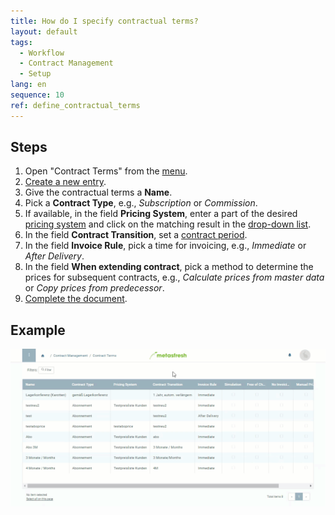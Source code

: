 ```yaml
---
title: How do I specify contractual terms?
layout: default
tags:
  - Workflow
  - Contract Management
  - Setup
lang: en
sequence: 10
ref: define_contractual_terms
---
```


## Steps
1. Open "Contract Terms" from the [menu](Menu).
1. [Create a new entry](New_Record_Window).
1. Give the contractual terms a **Name**.
1. Pick a **Contract Type**, e.g., *Subscription* or *Commission*.
1. If available, in the field **Pricing System**, enter a part of the desired [pricing system](Add_price-system) and click on the matching result in the <a href="Keyboard_shortcuts_reference#dropdown" title="Dynamic Search Box (Autocompletion)">drop-down list</a>.
1. In the field **Contract Transition**, set a [contract period](Define_contract_period).
1. In the field **Invoice Rule**, pick a time for invoicing, e.g., *Immediate* or *After Delivery*.
1. In the field **When extending contract**, pick a method to determine the prices for subsequent contracts, e.g., *Calculate prices from master data* or *Copy prices from predecessor*.
1. [Complete the document](DocumentProcessingComplete).

## Example
<kbd><img src="assets/define_contractual_terms.gif" alt="GIF: How to specify contractual terms"></kbd>
